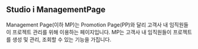 ## Studio i ManagementPage
Management Page(이하 MP)는 Promotion Page(PP)와 달리 고객사 내 임직원들이 프로젝트 관리를 위해 이용하는 페이지입니다.
MP는 고객사 내 임직원들이 프로젝트를 생성 및 관리, 조회할 수 있는 기능을 가집니다.
